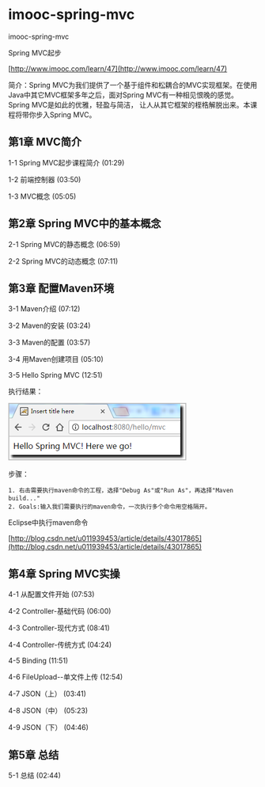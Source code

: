 # imooc-spring-mvc
imooc-spring-mvc


Spring MVC起步

[http://www.imooc.com/learn/47](http://www.imooc.com/learn/47)

简介：Spring MVC为我们提供了一个基于组件和松耦合的MVC实现框架。在使用Java中其它MVC框架多年之后，面对Spring MVC有一种相见恨晚的感觉。Spring MVC是如此的优雅，轻盈与简洁， 让人从其它框架的桎梏解脱出来。本课程将带你步入Spring MVC。

第1章 MVC简介 
----------

1-1 Spring MVC起步课程简介 (01:29)

1-2 前端控制器 (03:50)

1-3 MVC概念 (05:05)

第2章 Spring MVC中的基本概念 
----------

2-1 Spring MVC的静态概念 (06:59)

2-2 Spring MVC的动态概念 (07:11)

第3章 配置Maven环境 
----------

3-1 Maven介绍 (07:12)

3-2 Maven的安装 (03:24)

3-3 Maven的配置 (03:57)

3-4 用Maven创建项目 (05:10)

3-5 Hello Spring MVC (12:51)

执行结果：

![](https://raw.githubusercontent.com/CoderDream/imooc-spring-mvc/master/snapshot/imooc_spring_mvc_030501.png)

步骤：	

	1. 右击需要执行maven命令的工程，选择"Debug As"或"Run As"，再选择"Maven build..."
	2. Goals:输入我们需要执行的maven命令，一次执行多个命令用空格隔开。


Eclipse中执行maven命令

[http://blog.csdn.net/u011939453/article/details/43017865](http://blog.csdn.net/u011939453/article/details/43017865)


第4章 Spring MVC实操 
----------

4-1 从配置文件开始 (07:53)

4-2 Controller-基础代码 (06:00)

4-3 Controller-现代方式 (08:41)

4-4 Controller-传统方式 (04:24)

4-5 Binding (11:51)

4-6 FileUpload--单文件上传 (12:54)

4-7 JSON（上） (03:41)

4-8 JSON（中） (05:23)

4-9 JSON（下） (04:46)

第5章 总结 
----------

5-1 总结 (02:44)
